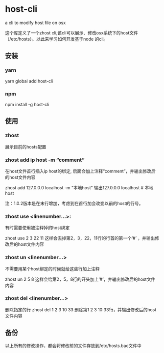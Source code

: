 # host-cli
a cli to modify host file on osx

这个库定义了一个zhost cli,该cli可以展示、修改osx系统下的host文件（/etc/hosts）。以此来学习如何开发基于node 的cli。

## 安装
### yarn
yarn global add host-cli

### npm
npm install -g host-cli

## 使用
### zhost

展示目前的hosts配置

### zhost add ip host -m “comment”

在host文件首行插入ip host的绑定, 后面会加上注释“comment”，并输出修改后的host文件内容 

zhost add 127.0.0.0 localhost -m "本地host" 
输出127.0.0.0 localhost # 本地host

注：1.0.2版本是在末行增加，考虑到在首行加会改变以前的host的行号。

### zhost use <linenumber...>:

有时需要使用被注释掉的host绑定

zhost use 2 3 22 11 
这样会去掉第2，3，22，11行的行首的第一个‘#’ ，并输出修改后的host文件内容

### zhost un <linenumber...>

不需要用某个host绑定的时候就给这些行加上注释

zhost un 2 5 8 
这样会给第2，5，8行的开头加上‘#’，并输出修改后的host文件内容

### zhost del <linenumber...>

删除指定的行 
zhost del 1 2 3 10 33 
删除第1 2 3 10 33行，并输出修改后的host文件内容

## 备份

以上所有的修改操作，都会将修改前的文件存放到/etc/hosts.bac文件中

